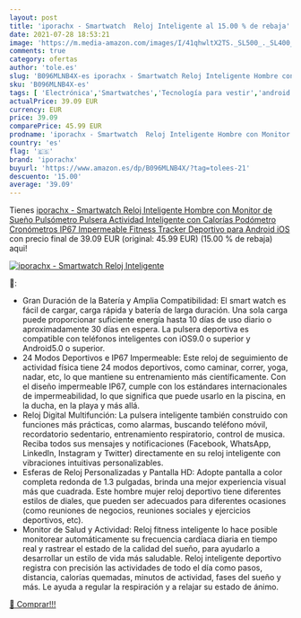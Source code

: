 ```yaml
---
layout: post
title: 'iporachx - Smartwatch  Reloj Inteligente al 15.00 % de rebaja'
date: 2021-07-28 18:53:21
image: 'https://m.media-amazon.com/images/I/41qhwltX2TS._SL500_._SL400_.jpg'
comments: true
category: ofertas
author: 'tole.es'
slug: 'B096MLNB4X-es iporachx - Smartwatch Reloj Inteligente Hombre con Monitor...'
sku: 'B096MLNB4X-es'
tags: [ 'Electrónica','Smartwatches','Tecnología para vestir','android','iporachx', ]
actualPrice: 39.09 EUR
currency: EUR
price: 39.09
comparePrice: 45.99 EUR
prodname: 'iporachx - Smartwatch  Reloj Inteligente Hombre con Monitor de Sueño  Pulsómetro  Pulsera Actividad Inteligente con Calorías Podómetro  Cronómetros  IP67 Impermeable Fitness Tracker Deportivo para Android iOS'
country: 'es'
flag: '🇪🇸'
brand: 'iporachx'
buyurl: 'https://www.amazon.es/dp/B096MLNB4X/?tag=tolees-21'
descuento: '15.00'
average: '39.09'
---
```


Tienes [iporachx - Smartwatch  Reloj Inteligente Hombre con Monitor de Sueño  Pulsómetro  Pulsera Actividad Inteligente con Calorías Podómetro  Cronómetros  IP67 Impermeable Fitness Tracker Deportivo para Android iOS](https://www.amazon.es/dp/B096MLNB4X/?tag=tolees-21) con precio final de  39.09 EUR (original: 45.99 EUR) (15.00 %  de rebaja) aqui!

[![iporachx - Smartwatch  Reloj Inteligente](https://m.media-amazon.com/images/I/41qhwltX2TS._SL500_._SL400_.jpg)](https://www.amazon.es/dp/B096MLNB4X/?tag=tolees-21)

🔎:

- Gran Duración de la Batería y Amplia Compatibilidad: El smart watch es fácil de cargar, carga rápida y batería de larga duración. Una sola carga puede proporcionar suficiente energía hasta 10 días de uso diario o aproximadamente 30 días en espera. La pulsera deportiva es compatible con teléfonos inteligentes con iOS9.0 o superior y Android5.0 o superior.
- 24 Modos Deportivos e IP67 Impermeable: Este reloj de seguimiento de actividad física tiene 24 modos deportivos, como caminar, correr, yoga, nadar, etc, lo que mantiene su entrenamiento más científicamente. Con el diseño impermeable IP67, cumple con los estándares internacionales de impermeabilidad, lo que significa que puede usarlo en la piscina, en la ducha, en la playa y más allá.
- Reloj Digital Multifunción: La pulsera inteligente también construido con funciones más prácticas, como alarmas, buscando teléfono móvil, recordatorio sedentario, entrenamiento respiratorio, control de musica. Reciba todos sus mensajes y notificaciones (Facebook, WhatsApp, LinkedIn, Instagram y Twitter) directamente en su reloj inteligente con vibraciones intuitivas personalizables.
- Esferas de Reloj Personalizadas y Pantalla HD: Adopte pantalla a color completa redonda de 1.3 pulgadas, brinda una mejor experiencia visual más que cuadrada. Este hombre mujer reloj deportivo tiene diferentes estilos de diales, que pueden ser adecuados para diferentes ocasiones (como reuniones de negocios, reuniones sociales y ejercicios deportivos, etc).
- Monitor de Salud y Actividad: Reloj fitness inteligente lo hace posible monitorear automáticamente su frecuencia cardíaca diaria en tiempo real y rastrear el estado de la calidad del sueño, para ayudarlo a desarrollar un estilo de vida más saludable. Reloj inteligente deportivo registra con precisión las actividades de todo el día como pasos, distancia, calorías quemadas, minutos de actividad, fases del sueño y más. Le ayuda a regular la respiración y a relajar su estado de ánimo.

[🛒 Comprar!!!](https://www.amazon.es/dp/B096MLNB4X/?tag=tolees-21)
